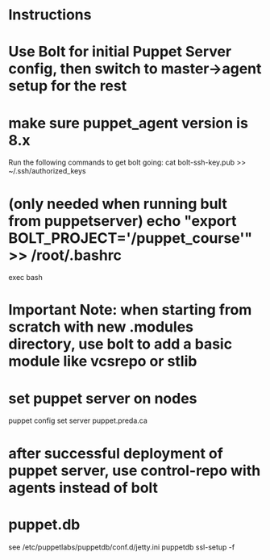 # Instructions
# Use Bolt for initial Puppet Server config, then switch to master->agent setup for the rest
# make sure puppet_agent version is 8.x
Run the following commands to get bolt going:
cat bolt-ssh-key.pub >> ~/.ssh/authorized_keys
# (only needed when running bult from puppetserver) echo "export BOLT_PROJECT='/puppet_course'" >> /root/.bashrc 
exec bash
# **Important Note: when starting from scratch with new .modules directory, use bolt to add a basic module like vcsrepo or stlib**
# set puppet server on nodes
puppet config set server puppet.preda.ca
# after successful deployment of puppet server, use control-repo with agents instead of bolt
# puppet.db
see /etc/puppetlabs/puppetdb/conf.d/jetty.ini
puppetdb ssl-setup -f